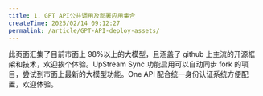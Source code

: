 ```yaml
---
title: 1. GPT API公共调用及部署应用集合
createTime: 2025/02/14 09:12:27
permalink: /article/GPT-API-deploy-assets/
---
```


此页面汇集了目前市面上 98%以上的大模型，且涵盖了 github 上主流的开源框架和技术，欢迎挨个体验。UpStream Sync 功能启用可以自动同步 fork 的项目，尝试到市面上最新的大模型功能。One API 配合统一身份认证系统方便配置，欢迎体验。

